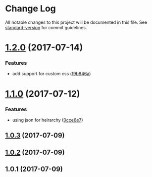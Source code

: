 # Change Log

All notable changes to this project will be documented in this file. See [standard-version](https://github.com/conventional-changelog/standard-version) for commit guidelines.

<a name="1.2.0"></a>
# [1.2.0](https://github.com/nulldev07/org-chart/compare/v1.1.0...v1.2.0) (2017-07-14)


### Features

* add support for custom css ([f9b846a](https://github.com/nulldev07/org-chart/commit/f9b846a))



<a name="1.1.0"></a>
# [1.1.0](https://github.com/nulldev07/org-chart/compare/v1.0.3...v1.1.0) (2017-07-12)


### Features

* using json for heirarchy ([0cce6e7](https://github.com/nulldev07/org-chart/commit/0cce6e7))



<a name="1.0.3"></a>
## [1.0.3](https://github.com/nulldev07/org-chart/compare/v1.0.2...v1.0.3) (2017-07-09)



<a name="1.0.2"></a>
## [1.0.2](https://github.com/nulldev07/org-chart/compare/v1.0.1...v1.0.2) (2017-07-09)



<a name="1.0.1"></a>
## 1.0.1 (2017-07-09)
